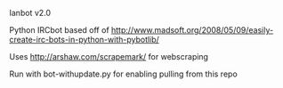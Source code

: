 Ianbot v2.0


Python IRCbot based off of http://www.madsoft.org/2008/05/09/easily-create-irc-bots-in-python-with-pybotlib/ 


Uses http://arshaw.com/scrapemark/ for webscraping


Run with bot-withupdate.py for enabling pulling from this repo